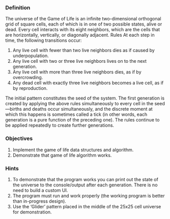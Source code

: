 ### Definition
The universe of the Game of Life is an infinite two-dimensional orthogonal grid of square cells, each of
which is in one of two possible states, alive or dead. Every cell interacts with its eight neighbors, which
are the cells that are horizontally, vertically, or diagonally adjacent.
Rules
At each step in time, the following transitions occur:
1. Any live cell with fewer than two live neighbors dies as if caused by underpopulation.
2. Any live cell with two or three live neighbors lives on to the next generation.
3. Any live cell with more than three live neighbors dies, as if by overcrowding.
4. Any dead cell with exactly three live neighbors becomes a live cell, as if by reproduction.
   
The initial pattern constitutes the seed of the system. The first generation is created by applying the
   above rules simultaneously to every cell in the seed—births and deaths occur simultaneously, and the
   discrete moment at which this happens is sometimes called a tick (in other words, each generation is a
   pure function of the preceding one). The rules continue to be applied repeatedly to create further
   generations.

### Objectives
1. Implement the game of life data structures and algorithm.
2. Demonstrate that game of life algorithm works.

### Hints
1. To demonstrate that the program works you can print out the state of the universe to the
   console/output after each generation. There is no need to build a custom UI.
2. The program must run and work properly (the working program is better than in-progress
   design).
3. Use the ‘Glider’ pattern placed in the middle of the 25x25 cell universe for demonstration.